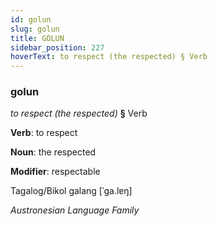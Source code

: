 ```yaml
---
id: golun
slug: golun
title: GOLUN
sidebar_position: 227
hoverText: to respect (the respected) § Verb
---
```


### golun

*to respect (the respected)* **§** Verb

**Verb**: to respect

**Noun**: the respected

**Modifier**: respectable

Tagalog/Bikol galang [ˈɡa.lɐŋ]

*Austronesian Language Family*